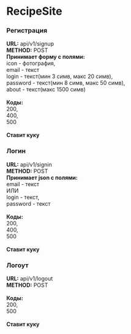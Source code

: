 # RecipeSite

### Регистрация
**URL:** api/v1/signup<br>
**METHOD:** POST<br>
**Принимает форму с полями:**<br>
icon - фотография,<br>
email - текст<br>
login - текст(мин 3 симв, макс 20 симв),<br>
password - текст(мин 8 симв, макс 50 симв),<br>
about - текст(макс 1500 симв)<br>
<br>
**Коды:**<br>
200,<br>
400,<br>
500<br>
<br>
**Ставит куку**

### Логин
**URL:** api/v1/signin<br>
**METHOD:** POST<br>
**Принимает json с полями:**<br>
email - текст<br>
ИЛИ<br>
login - текст,<br>
password - текст<br>
<br>
**Коды:**<br>
200,<br>
400,<br>
500<br>
<br>
**Ставит куку**

### Логоут
**URL:** api/v1/logout<br>
**METHOD:** POST<br>
<br>
**Коды:**<br>
200,<br>
500<br>
<br>
**Ставит куку**
